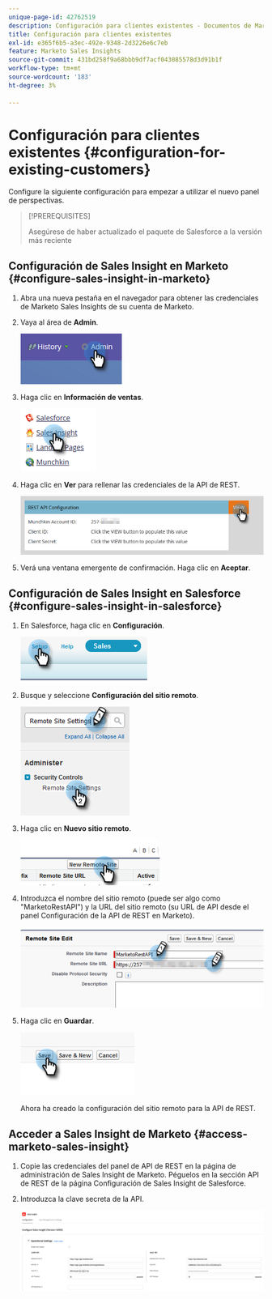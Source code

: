```yaml
---
unique-page-id: 42762519
description: Configuración para clientes existentes - Documentos de Marketo - Documentación del producto
title: Configuración para clientes existentes
exl-id: e365f6b5-a3ec-492e-9348-2d3226e6c7eb
feature: Marketo Sales Insights
source-git-commit: 431bd258f9a68bbb9df7acf043085578d3d91b1f
workflow-type: tm+mt
source-wordcount: '183'
ht-degree: 3%

---
```


# Configuración para clientes existentes {#configuration-for-existing-customers}

Configure la siguiente configuración para empezar a utilizar el nuevo panel de perspectivas.

>[!PREREQUISITES]
>
>Asegúrese de haber actualizado el paquete de Salesforce a la versión más reciente

## Configuración de Sales Insight en Marketo {#configure-sales-insight-in-marketo}

1. Abra una nueva pestaña en el navegador para obtener las credenciales de Marketo Sales Insights de su cuenta de Marketo.

1. Vaya al área de **Admin**.

   ![](assets/configuration-for-existing-customers-1.png)

1. Haga clic en **Información de ventas**.

   ![](assets/configuration-for-existing-customers-2.png)

1. Haga clic en **Ver** para rellenar las credenciales de la API de REST.

   ![](assets/configuration-for-existing-customers-3.png)

1. Verá una ventana emergente de confirmación. Haga clic en **Aceptar**.

## Configuración de Sales Insight en Salesforce {#configure-sales-insight-in-salesforce}

1. En Salesforce, haga clic en **Configuración**.

   ![](assets/configuration-for-existing-customers-4.png)

1. Busque y seleccione **Configuración del sitio remoto**.

   ![](assets/configuration-for-existing-customers-5.png)

1. Haga clic en **Nuevo sitio remoto**.

   ![](assets/configuration-for-existing-customers-6.png)

1. Introduzca el nombre del sitio remoto (puede ser algo como &quot;MarketoRestAPI&quot;) y la URL del sitio remoto (su URL de API desde el panel Configuración de la API de REST en Marketo).

   ![](assets/configuration-for-existing-customers-7.png)

1. Haga clic en **Guardar**.

   ![](assets/configuration-for-existing-customers-8.png)

   Ahora ha creado la configuración del sitio remoto para la API de REST.

## Acceder a Sales Insight de Marketo {#access-marketo-sales-insight}

1. Copie las credenciales del panel de API de REST en la página de administración de Sales Insight de Marketo. Péguelos en la sección API de REST de la página Configuración de Sales Insight de Salesforce.

1. Introduzca la clave secreta de la API.

   ![](assets/configuration-for-existing-customers-9.png)
